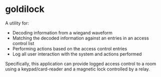 # goldilock

A utility for:
- Decoding information from a wiegand waveform
- Matching the decoded information against an entries in an access control list
- Performing actions based on the access control entries
- Log all user interaction with the system and actions performed

Specifically, this application can provide logged access control to a room using a keypad/card-reader and a magnetic lock controlled by a relay.